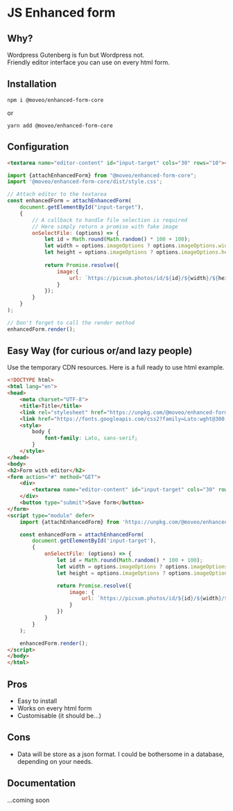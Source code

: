 # JS Enhanced form

## Why?
Wordpress Gutenberg is fun but Wordpress not.  
Friendly editor interface you can use on every html form.

## Installation
```
npm i @moveo/enhanced-form-core
```
or
```
yarn add @moveo/enhanced-form-core
```
## Configuration
```html
<textarea name="editor-content" id="input-target" cols="30" rows="10"></textarea>
```
```js
import {attachEnhancedForm} from "@moveo/enhanced-form-core";
import '@moveo/enhanced-form-core/dist/style.css';

// Attach editor to the textarea
const enhancedForm = attachEnhancedForm(
    document.getElementById("input-target"),
    {
        // A callback to handle file selection is required
        // Here simply return a promise with fake image
        onSelectFile: (options) => {
            let id = Math.round(Math.random() * 100 + 100);
            let width = options.imageOptions ? options.imageOptions.width : 500;
            let height = options.imageOptions ? options.imageOptions.height : 500;
            
            return Promise.resolve({
                image:{
                    url: `https://picsum.photos/id/${id}/${width}/${height}`
                }
            });
        }
    }
);

// Don't forget to call the render method
enhancedForm.render();
```

## Easy Way (for curious or/and lazy people)
Use the temporary CDN resources. Here is a full ready to use html example.
```html
<!DOCTYPE html>
<html lang="en">
<head>
    <meta charset="UTF-8">
    <title>Title</title>
    <link rel="stylesheet" href="https://unpkg.com/@moveo/enhanced-form-core@0.1.3/dist/style.css">
    <link href="https://fonts.googleapis.com/css2?family=Lato:wght@300;400;700&display=swap" rel="stylesheet">
    <style>
        body {
            font-family: Lato, sans-serif;
        }
    </style>
</head>
<body>
<h2>Form with editor</h2>
<form action="#" method="GET">
    <div>
        <textarea name="editor-content" id="input-target" cols="30" rows="10"></textarea>
    </div>
    <button type="submit">Save form</button>
</form>
<script type="module" defer>
    import {attachEnhancedForm} from 'https://unpkg.com/@moveo/enhanced-form-core@0.1.3/dist/enhancedForm.js';

    const enhancedForm = attachEnhancedForm(
        document.getElementById('input-target'),
        {
            onSelectFile: (options) => {
                let id = Math.round(Math.random() * 100 + 100);
                let width = options.imageOptions ? options.imageOptions.width : 500;
                let height = options.imageOptions ? options.imageOptions.height : 500;

                return Promise.resolve({
                    image: {
                        url: `https://picsum.photos/id/${id}/${width}/${height}`
                    }
                })
            }
        }
    );

    enhancedForm.render();
</script>
</body>
</html>
```

## Pros
- Easy to install
- Works on every html form
- Customisable (it should be...)

## Cons
- Data will be store as a json format. I could be bothersome in a database, depending on your needs.

## Documentation
...coming soon

